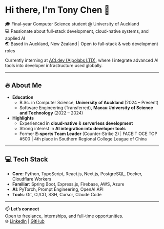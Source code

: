 # Hi there, I'm Tony Chen 👋

🎓 Final-year Computer Science student @ University of Auckland  
💻 Passionate about full-stack development, cloud-native systems, and applied AI  
🌏 Based in Auckland, New Zealand | Open to full-stack & web development roles

Currently interning at [ACI.dev (Aipolabs LTD)](https://aci.dev/), where I integrate advanced AI tools into developer infrastructure used globally.

---

## 🔥 About Me

- **Education**
  - B.Sc. in Computer Science, **University of Auckland** (2024 – Present)  
  - Software Engineering (Transferred), **Macau University of Science and Technology** (2022 – 2024)  
- **Highlights**
  - Experienced in **cloud-native** & **serverless development**  
  - Strong interest in **AI integration into developer tools**  
  - Former **E-sports Team Leader** (Counter-Strike 2) | FACEIT OCE TOP #500 | 4th place in Southern Regional College League of China  

---

## 💻 Tech Stack

- **Core**: Python, TypeScript, React.js, Next.js, PostgreSQL, Docker, Cloudflare Workers  
- **Familiar**: Spring Boot, Express.js, Firebase, AWS, Azure  
- **AI**: PyTorch, Prompt Engineering, OpenAI API  
- **Tools**: Git, CI/CD, SSH, Cursor, Claude Code

---

📫 **Let’s connect**  
Open to freelance, internships, and full-time opportunities.  
🌐 [LinkedIn](https://www.linkedin.com/in/tonychenyz/) | [GitHub](https://github.com/TooonyChen)  
